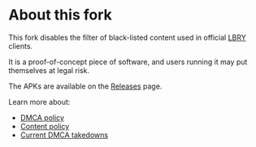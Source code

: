 # About this fork

This fork disables the filter of black-listed content used in official [LBRY](https://github.com/lbryio/lbry-desktop) clients.

It is a proof-of-concept piece of software, and users running it may put themselves at legal risk.

The APKs are available on the [Releases](https://github.com/paveloom-f/lbry-android/releases/) page.

Learn more about:
- [DMCA policy](https://lbry.com/faq/dmca)
- [Content policy](https://lbry.com/faq/content)
- [Current DMCA takedowns](https://github.com/lbryio/dmca)
